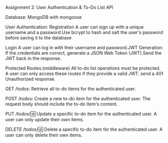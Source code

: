 Assignment 2: User Authentication & To-Do List API

Database: MongoDB with mongoose

User Authentication:
Registration A user can sign up with a unique username and a password.Use bcrypt to hash and salt the user's password before saving it to the database

Login 
A user can log in with their username and password.JWT Generation: If the credentials are correct, generate a JSON Web Token (JWT).Send the JWT back in the response.

Protected Routes:(middleware)
All to-do list operations must be protected. A user can only access these routes if they provide a valid JWT. send a 401 Unauthorized response.

GET /todos: Retrieve all to-do items for the authenticated user.

POST /todos: Create a new to-do item for the authenticated user. The request body should include the to-do item's content.

PUT /todos/:id: Update a specific to-do item for the authenticated user. A user can only update their own items.

DELETE /todos/:id: Delete a specific to-do item for the authenticated user. A user can only delete their own items.
